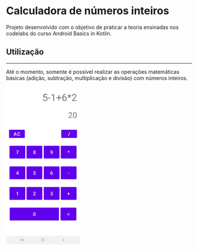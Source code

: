 # Calculadora de números inteiros

Projeto desenvolvido com o objetivo de praticar a teoria ensinadas nos codelabs do curso Android Basics in Kotlin.  

## Utilização

---
Até o momento, somente é possível realizar as operações matemáticas básicas (adição, subtração, multiplicação e divisão) com números inteiros.

<img src="screenshot.jpg" width="200"/>

